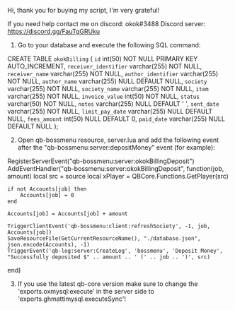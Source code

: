 Hi, thank you for buying my script, I'm very grateful!

If you need help contact me on discord: okok#3488
Discord server: https://discord.gg/FauTgGRUku

1. Go to your database and execute the following SQL command:

CREATE TABLE `okokBilling` (
  `id` int(50) NOT NULL PRIMARY KEY AUTO_INCREMENT,
  `receiver_identifier` varchar(255) NOT NULL,
  `receiver_name` varchar(255) NOT NULL,
  `author_identifier` varchar(255) NOT NULL,
  `author_name` varchar(255) NULL DEFAULT NULL,
  `society` varchar(255) NOT NULL,
  `society_name` varchar(255) NOT NULL,
  `item` varchar(255) NOT NULL,
  `invoice_value` int(50) NOT NULL,
  `status` varchar(50) NOT NULL,
  `notes` varchar(255) NULL DEFAULT ' ',
  `sent_date` varchar(255) NOT NULL,
  `limit_pay_date` varchar(255) NULL DEFAULT NULL,
  `fees_amount` int(50) NULL DEFAULT 0,
  `paid_date` varchar(255) NULL DEFAULT NULL
);

2. Open qb-bossmenu resource, server.lua and add the following event after the "qb-bossmenu:server:depositMoney" event (for example):

RegisterServerEvent("qb-bossmenu:server:okokBillingDeposit")
AddEventHandler("qb-bossmenu:server:okokBillingDeposit", function(job, amount)
    local src = source
    local xPlayer = QBCore.Functions.GetPlayer(src)

    if not Accounts[job] then
        Accounts[job] = 0
    end

    Accounts[job] = Accounts[job] + amount

    TriggerClientEvent('qb-bossmenu:client:refreshSociety', -1, job, Accounts[job])
    SaveResourceFile(GetCurrentResourceName(), "./database.json", json.encode(Accounts), -1)
    TriggerEvent('qb-log:server:CreateLog', 'bossmenu', 'Deposit Money', "Successfully deposited $" .. amount .. ' (' .. job .. ')', src)
end)

3. If you use the latest qb-core version make sure to change the 'exports.oxmysql:execute' in the server side to 'exports.ghmattimysql.executeSync'!
